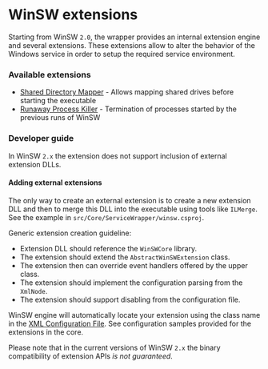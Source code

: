WinSW extensions
===

Starting from WinSW `2.0`, the wrapper provides an internal extension engine and several extensions.
These extensions allow to alter the behavior of the Windows service in order to setup the required service environment.

### Available extensions

* [Shared Directory Mapper](sharedDirectoriesMapper.md) - Allows mapping shared drives before starting the executable
* [Runaway Process Killer](runawayProcessKiller.md) - Termination of processes started by the previous runs of WinSW

### Developer guide

In WinSW `2.x` the extension does not support inclusion of external extension DLLs.

#### Adding external extensions

The only way to create an external extension is to create a new extension DLL and 
  then to merge this DLL into the executable using tools like `ILMerge`.
See the example in `src/Core/ServiceWrapper/winsw.csproj`.

Generic extension creation guideline:
* Extension DLL should reference the `WinSWCore` library.
* The extension should extend the `AbstractWinSWExtension` class.
* The extension then can override event handlers offered by the upper class.
* The extension should implement the configuration parsing from the `XmlNode`.
* The extension should support disabling from the configuration file.

WinSW engine will automatically locate your extension using the class name in the [XML Configuration File](../xmlConfigFile.md).
See configuration samples provided for the extensions in the core.

Please note that in the current versions of WinSW `2.x` the binary compatibility of extension APIs *is not guaranteed*.
